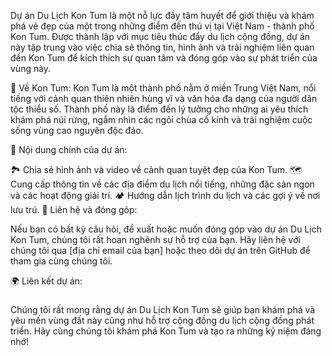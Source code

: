 Dự án Du Lịch Kon Tum là một nỗ lực đầy tâm huyết để giới thiệu và khám phá vẻ đẹp của một trong những điểm đến thú vị tại Việt Nam - thành phố Kon Tum. 
Được thành lập với mục tiêu thúc đẩy du lịch cộng đồng, dự án này tập trung vào việc chia sẻ thông tin, hình ảnh và trải nghiệm liên quan đến Kon Tum để 
kích thích sự quan tâm và đóng góp vào sự phát triển của vùng này.

🌄 Về Kon Tum:
Kon Tum là một thành phố nằm ở miền Trung Việt Nam, nổi tiếng với cảnh quan thiên nhiên hùng vĩ và văn hóa đa dạng của người dân tộc thiểu số. 
Thành phố này là điểm đến lý tưởng cho những ai yêu thích khám phá núi rừng, ngắm nhìn các ngôi chùa cổ kính và trải nghiệm cuộc sống vùng cao nguyên độc đáo.

📸 Nội dung chính của dự án:

🏞️ Chia sẻ hình ảnh và video về cảnh quan tuyệt đẹp của Kon Tum.
🗺️ Cung cấp thông tin về các địa điểm du lịch nổi tiếng, những đặc sản ngon và các hoạt động giải trí.
🏕️ Hướng dẫn lịch trình du lịch và các gợi ý về nơi lưu trú.
💬 Liên hệ và đóng góp:

Nếu bạn có bất kỳ câu hỏi, đề xuất hoặc muốn đóng góp vào dự án Du Lịch Kon Tum, chúng tôi rất hoan nghênh sự hỗ trợ của bạn. Hãy liên hệ với chúng tôi qua [địa chỉ email của bạn] hoặc theo dõi dự án trên GitHub để tham gia cùng chúng tôi.

🌍 Liên kết dự án:
###

Chúng tôi rất mong rằng dự án Du Lịch Kon Tum sẽ giúp bạn khám phá và yêu mến vùng đất này cũng như hỗ trợ cộng đồng du lịch cộng đồng phát triển. Hãy cùng chúng tôi khám phá Kon Tum và tạo ra những kỷ niệm đáng nhớ!

